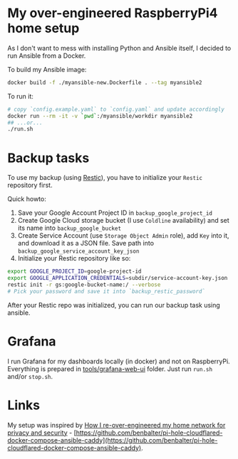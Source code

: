 # My over-engineered RaspberryPi4 home setup

As I don't want to mess with installing Python and Ansible itself, I decided to run Ansible from a Docker.

To build my Ansible image:

```sh
docker build -f ./myansible-new.Dockerfile . --tag myansible2
```

To run it:

```sh
# copy `config.example.yaml` to `config.yaml` and update accordingly
docker run --rm -it -v `pwd`:/myansible/workdir myansible2
## ...or...
./run.sh
```

# Backup tasks

To use my backup (using [Restic](https://restic.readthedocs.io/)), you have to initialize your `Restic` repository first.

Quick howto:

1. Save your Google Account Project ID in `backup_google_project_id`
2. Create Google Cloud storage bucket (I use `Coldline` availability) and set its name into `backup_google_bucket`
3. Create Service Account (use `Storage Object Admin` role), add `Key` into it, and download it as a JSON file. Save path into `backup_google_service_account_key_json`
4. Initialize your Restic repository like so:

```sh
export GOOGLE_PROJECT_ID=google-project-id
export GOOGLE_APPLICATION_CREDENTIALS=subdir/service-account-key.json
restic init -r gs:google-bucket-name:/ --verbose
# Pick your password and save it into `backup_restic_password`
```

After your Restic repo was initialized, you can run our backup task using ansible.

# Grafana

I run Grafana for my dashboards locally (in docker) and not on RaspberryPi. Everything is prepared in [tools/grafana-web-ui](tools/grafana-web-ui) folder. Just run `run.sh` and/or `stop.sh`.

# Links

My setup was inspired by [How I re-over-engineered my home network for privacy and security](https://ben.balter.com/2021/09/01/how-i-re-over-engineered-my-home-network/) - [https://github.com/benbalter/pi-hole-cloudflared-docker-compose-ansible-caddy](https://github.com/benbalter/pi-hole-cloudflared-docker-compose-ansible-caddy).
